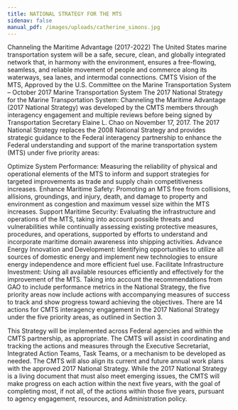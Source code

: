 ```yaml
---
title: NATIONAL STRATEGY FOR THE MTS
sidenav: false
manual_pdf: /images/uploads/catherine_simons.jpg
---
```

Channeling the Maritime Advantage (2017-2022)
The United States marine transportation system will be a safe, secure, clean, and globally integrated network that, in harmony with the environment, ensures a free-flowing, seamless, and reliable movement of people and commerce along its waterways, sea lanes, and intermodal connections.
CMTS Vision of the MTS, Approved by the U.S. Committee on the Marine Transportation System – October 2017
Marine Transportation System
The 2017 National Strategy for the Marine Transportation System: Channeling the Maritime Advantage (2017 National Strategy) was developed by the CMTS members through interagency engagement and multiple reviews before being signed by Transportation Secretary Elaine L. Chao on November 17, 2017. The 2017 National Strategy replaces the 2008 National Strategy and provides strategic guidance to the Federal interagency partnership to enhance the Federal understanding and support of the marine transportation system (MTS) under five priority areas:

Optimize System Performance: Measuring the reliability of physical and operational elements of the MTS to inform and support strategies for targeted improvements as trade and supply chain competitiveness increases.
Enhance Maritime Safety: Promoting an MTS free from collisions, allisions, groundings, and injury, death, and damage to property and environment as congestion and maximum vessel size within the MTS increases.
Support Maritime Security: Evaluating the infrastructure and operations of the MTS, taking into account possible threats and vulnerabilities while continually assessing existing protective measures, procedures, and operations, supported by efforts to understand and incorporate maritime domain awareness into shipping activities.
Advance Energy Innovation and Development: Identifying opportunities to utilize all sources of domestic energy and implement new technologies to ensure energy independence and more efficient fuel use.
Facilitate Infrastructure Investment: Using all available resources efficiently and effectively for the improvement of the MTS.
Taking into account the recommendations from GAO to include performance metrics in the National Strategy, the five priority areas now include actions with accompanying measures of success to track and show progress toward achieving the objectives. There are 14 actions for CMTS interagency engagement in the 2017 National Strategy under the five priority areas, as outlined in Section 3.

This Strategy will be implemented across Federal agencies and within the CMTS partnership, as appropriate. The CMTS will assist in coordinating and tracking the actions and measures through the Executive Secretariat, Integrated Action Teams, Task Teams, or a mechanism to be developed as needed. The CMTS will also align its current and future annual work plans with the approved 2017 National Strategy. While the 2017 National Strategy is a living document that must also meet emerging issues, the CMTS will make progress on each action within the next five years, with the goal of completing most, if not all, of the actions within those five years, pursuant to agency engagement, resources, and Administration policy.